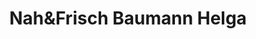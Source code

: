 ---
title: "Nah&Frisch Baumann Helga"
url: /zillingdorf/nahundfrisch-baumann-helga/
shop: Supermarkt
---